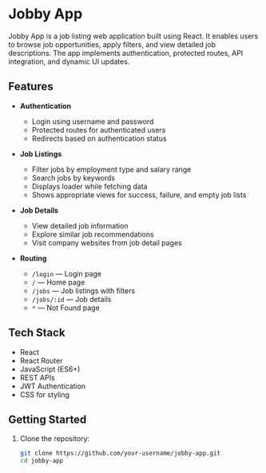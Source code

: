 # Jobby App

Jobby App is a job listing web application built using React. It enables users to browse job opportunities, apply filters, and view detailed job descriptions. The app implements authentication, protected routes, API integration, and dynamic UI updates.

## Features

- **Authentication**
  - Login using username and password
  - Protected routes for authenticated users
  - Redirects based on authentication status

- **Job Listings**
  - Filter jobs by employment type and salary range
  - Search jobs by keywords
  - Displays loader while fetching data
  - Shows appropriate views for success, failure, and empty job lists

- **Job Details**
  - View detailed job information
  - Explore similar job recommendations
  - Visit company websites from job detail pages

- **Routing**
  - `/login` — Login page
  - `/` — Home page
  - `/jobs` — Job listings with filters
  - `/jobs/:id` — Job details
  - `*` — Not Found page

## Tech Stack

- React
- React Router
- JavaScript (ES6+)
- REST APIs
- JWT Authentication
- CSS for styling


## Getting Started

1. Clone the repository:
   ```bash
   git clone https://github.com/your-username/jobby-app.git
   cd jobby-app
